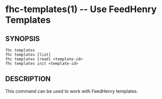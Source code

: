 fhc-templates(1) -- Use FeedHenry Templates
============================================

## SYNOPSIS
  
    fhc templates 
    fhc templates [list]
    fhc templates [read] <template-id>
    fhc templates init <template-id>
    
## DESCRIPTION

This command can be used to work with FeedHenry templates.

